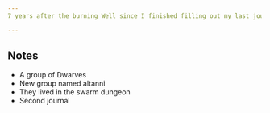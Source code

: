 ```yaml
--- 
7 years after the burning Well since I finished filling out my last journal my wife got me a new journal for my new assignment. Me and a group of other dwarves have been assigned by our captain to some altanni held outpost. Apparently we were selected due to us being used to the outpost’s climate. It’s going to be annoying to package up all my medical tools but at least we will be somewhere new.

--- 
```

## Notes
- A group of Dwarves
- New group named altanni
- They lived in the swarm dungeon
- Second journal